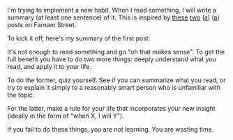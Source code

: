 ---
---

I'm trying to implement a new habit. When I read something, I will write a summary (at least one sentence) of it. This is inspired
by [these](https://fs.blog/2016/09/what-are-you-doing-about-it/) [two](https://fs.blog/2016/10/goal-gradient-hypothesis/) ([a](/archive/fs.blog~2016~09~what-are-you-doing-about-it.html)) ([a](/archive/fs.blog~2016~10~goal-gradient-hypothesis.html)) posts on Farnam
Street.

To kick it off, here's my summary of the first post:

It's not enough to read something and go "oh that makes sense". To get the full benefit you have to do two more things: deeply understand
what you read, and apply it to your life.

To do the former, quiz yourself. See if you can summarize what you read, or try to explain it simply to a reasonably smart person who is
unfamiliar with the topic.

For the latter, make a rule for your life that incorporates your new insight (ideally in the form of "when X, I will Y").

If you fail to do these things, you are not learning. You are wasting time.
